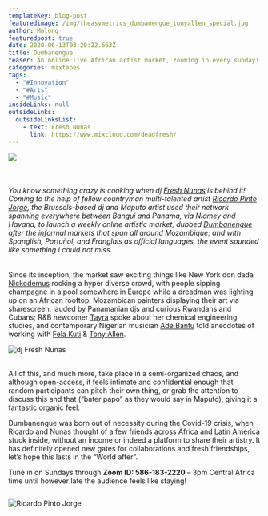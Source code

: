 ```yaml
---
templateKey: blog-post
featuredimage: /img/theasymetrics_dumbanengue_tonyallen_special.jpg
author: Malong
featuredpost: true
date: 2020-06-13T03:20:22.663Z
title: Dumbanengue
teaser: An online live African artist market, zooming in every sunday!
categories: mixtapes
tags:
  - "#Innovation"
  - "#Arts"
  - "#Music"
insideLinks: null
outsideLinks:
  outsideLinksList:
    - text: Fresh Nunas
      link: https://www.mixcloud.com/deadfresh/
---
```

![](/img/theasymetrics_dumbanengue_definition.jpg)

<br />

###### You know something crazy is cooking when dj [Fresh Nunas](https://www.mixcloud.com/deadfresh/) is behind it! Coming to the help of fellow countryman multi-talented artist [Ricardo Pinto Jorge](https://www.instagram.com/ricardopintojorge/), the Brussels-based dj and Maputo artist used their network spanning everywhere between Bangui and Panama, via Niamey and Havana, to launch a weekly online artistic market, dubbed [Dumbanengue](https://www.facebook.com/operacao.producao.7) after the informal markets that span all around Mozambique; and with Spanglish, Portuñol, and Franglais as official languages, the event sounded like something I could not miss.

Since its inception, the market saw exciting things like New York don dada [Nickodemus](https://soundcloud.com/nickodemusnyc) rocking a hyper diverse crowd, with people sipping champagne in a pool somewhere in Europe while a dreadman was lighting up on an African rooftop, Mozambican painters displaying their art via sharescreen, lauded by Panamanian djs and curious Rwandans and Cubans; R&B newcomer [Tayra](https://soundcloud.com/tayra-alline) spoke about her chemical engineering studies, and contemporary Nigerian musician [Ade Bantu](https://en.wikipedia.org/wiki/Ad%C3%A9_Bantu) told anecdotes of working with [Fela Kuti](https://en.wikipedia.org/wiki/Fela_Kuti) & [Tony Allen](https://en.wikipedia.org/wiki/Tony_Allen_(musician)).

<div class=”columns” id=”container__colonnes”>

<div class=”column” id=”colonne__gauche”>

![](/img/theasymetrics_freshnunas.jpg "dj Fresh Nunas")

</div>

<div class=”column” id=”colonne__droite”>

\
All of this, and much more, take place in a semi-organized chaos, and although open-access, it feels intimate and confidential enough that random participants can pitch their own thing, or grab the attention to discuss this and that (“bater papo” as they would say in Maputo), giving it a fantastic organic feel.

</div>

</div>

Dumbanengue was born out of necessity during the Covid-19 crisis, when Ricardo and Nunas thought of a few friends across Africa and Latin America stuck inside, without an income or indeed a platform to share their artistry. It has definitely opened new gates for collaborations and fresh friendships, let’s hope this lasts in the “World after”.

Tune in on Sundays through **Zoom ID: 586-183-2220** – 3pm Central Africa time until however late the audience feels like staying!



![]()



![](/img/theasymetrics_ricardopinto.jpg "Ricardo Pinto Jorge")